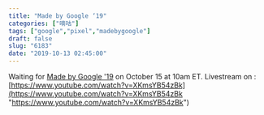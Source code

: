 ```yaml
---
title: "Made by Google ‘19"
categories: ["嘀咕"]
tags: ["google","pixel","madebygoogle"]
draft: false
slug: "6183"
date: "2019-10-13 02:45:00"
---
```


Waiting for [Made by Google '19](https://twitter.com/madebygoogle "https://twitter.com/madebygoogle") on October 15 at 10am ET.
Livestream on : [https://www.youtube.com/watch?v=XKmsYB54zBk](https://www.youtube.com/watch?v=XKmsYB54zBk "https://www.youtube.com/watch?v=XKmsYB54zBk")
